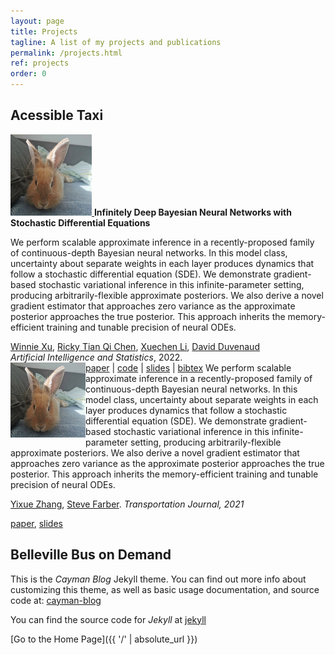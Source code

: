 ```yaml
---
layout: page
title: Projects
tagline: A list of my projects and publications
permalink: /projects.html
ref: projects
order: 0
---
```


## Acessible Taxi

<tr>
<td valign="top">
    <a href="https://arxiv.org/abs/2102.06559">
            <img src="./figures/yuyu.jpg" alt="Link" width="130px" height="130px">
    </a>
</td>
<td valign="top">
    <b>Infinitely Deep Bayesian Neural Networks with Stochastic Differential Equations</b>
    <p>
We perform scalable approximate inference in a recently-proposed family of continuous-depth Bayesian neural networks. In this model class, uncertainty about separate weights in each layer produces dynamics that follow a stochastic differential equation (SDE). We demonstrate gradient-based stochastic variational inference in this infinite-parameter setting, producing arbitrarily-flexible approximate posteriors. We also derive a novel gradient estimator that approaches zero variance as the approximate posterior approaches the true posterior. This approach inherits the memory-efficient training and tunable precision of neural ODEs.
    </p>
    <a href="https://winniexu.ca/">Winnie Xu</a>,
    <a href="http://www.cs.toronto.edu/~rtqichen/">Ricky Tian Qi Chen</a>,
    <a href="http://lxuechen.com/">Xuechen Li</a>,
    <a href="https://www.cs.toronto.edu/~duvenaud/">David Duvenaud</a>
    <br>
    <em>Artificial Intelligence and Statistics</em>, 2022.
    <br>
    <a href="https://arxiv.org/abs/2102.06559">paper</a>
    | <a href="https://github.com/xwinxu/bayeSDE">code</a>
    | <a href="talks/sdebnn.pdf">slides</a>
    | <a href="papers/sdebnn.bib">bibtex</a>
</td>
</tr>


<img align="left" width="120" height="120" src="./figures/yuyu.jpg">
We perform scalable approximate inference in a recently-proposed family of continuous-depth Bayesian neural networks. In this model class, uncertainty about separate weights in each layer produces dynamics that follow a stochastic differential equation (SDE). We demonstrate gradient-based stochastic variational inference in this infinite-parameter setting, producing arbitrarily-flexible approximate posteriors. We also derive a novel gradient estimator that approaches zero variance as the approximate posterior approaches the true posterior. This approach inherits the memory-efficient training and tunable precision of neural ODEs.

[Yixue Zhang](https://github.com/jekyll/jekyll),  [Steve Farber](https://github.com/jekyll/jekyll).
_Transportation Journal, 2021_

[paper](https://github.com/jekyll/jekyll), [slides](https://github.com/jekyll/jekyll)

## Belleville Bus on Demand 

This is the _Cayman Blog_ Jekyll theme. You can find out more info about customizing this theme, as well as basic usage documentation, and source code at: [cayman-blog](https://github.com/lorepirri/cayman-blog)

You can find the source code for _Jekyll_ at [jekyll](https://github.com/jekyll/jekyll)


[Go to the Home Page]({{ '/' | absolute_url }})
